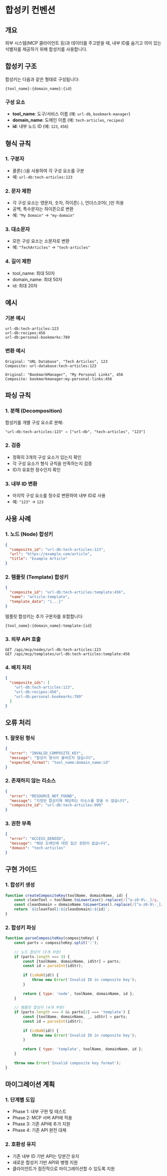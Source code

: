 # 합성키 컨벤션

## 개요
외부 시스템(MCP 클라이언트 등)과 데이터를 주고받을 때, 내부 ID를 숨기고 의미 있는 식별자를 제공하기 위해 합성키를 사용합니다.

## 합성키 구조
합성키는 다음과 같은 형태로 구성됩니다:
```
{tool_name}:{domain_name}:{id}
```

### 구성 요소
- **tool_name**: 도구/서비스 이름 (예: `url-db`, `bookmark-manager`)
- **domain_name**: 도메인 이름 (예: `tech-articles`, `recipes`) 
- **id**: 내부 노드 ID (예: `123`, `456`)

## 형식 규칙

### 1. 구분자
- 콜론(`:`)을 사용하여 각 구성 요소를 구분
- 예: `url-db:tech-articles:123`

### 2. 문자 제한
- 각 구성 요소는 영문자, 숫자, 하이픈(`-`), 언더스코어(`_`)만 허용
- 공백, 특수문자는 하이픈으로 변환
- 예: `"My Domain"` → `"my-domain"`

### 3. 대소문자
- 모든 구성 요소는 소문자로 변환
- 예: `"TechArticles"` → `"tech-articles"`

### 4. 길이 제한
- tool_name: 최대 50자
- domain_name: 최대 50자  
- id: 최대 20자

## 예시

### 기본 예시
```
url-db:tech-articles:123
url-db:recipes:456
url-db:personal-bookmarks:789
```

### 변환 예시
```
Original: "URL Database", "Tech Articles", 123
Composite: url-database:tech-articles:123

Original: "BookmarkManager", "My Personal Links", 456  
Composite: bookmarkmanager:my-personal-links:456
```

## 파싱 규칙

### 1. 분해 (Decomposition)
합성키를 개별 구성 요소로 분해:
```
"url-db:tech-articles:123" → ["url-db", "tech-articles", "123"]
```

### 2. 검증
- 정확히 3개의 구성 요소가 있는지 확인
- 각 구성 요소가 형식 규칙을 만족하는지 검증
- ID가 유효한 정수인지 확인

### 3. 내부 ID 변환
- 마지막 구성 요소를 정수로 변환하여 내부 ID로 사용
- 예: `"123"` → `123`

## 사용 사례

### 1. 노드 (Node) 합성키
```json
{
  "composite_id": "url-db:tech-articles:123",
  "url": "https://example.com/article",
  "title": "Example Article"
}
```

### 2. 템플릿 (Template) 합성키
```json
{
  "composite_id": "url-db:tech-articles:template:456",
  "name": "article-template",
  "template_data": "{...}"
}
```

템플릿 합성키는 추가 구분자를 포함합니다:
```
{tool_name}:{domain_name}:template:{id}
```

### 3. 외부 API 호출
```
GET /api/mcp/nodes/url-db:tech-articles:123
GET /api/mcp/templates/url-db:tech-articles:template:456
```

### 4. 배치 처리
```json
{
  "composite_ids": [
    "url-db:tech-articles:123",
    "url-db:recipes:456",
    "url-db:personal-bookmarks:789"
  ]
}
```

## 오류 처리

### 1. 잘못된 형식
```json
{
  "error": "INVALID_COMPOSITE_KEY",
  "message": "합성키 형식이 올바르지 않습니다",
  "expected_format": "tool_name:domain_name:id"
}
```

### 2. 존재하지 않는 리소스
```json
{
  "error": "RESOURCE_NOT_FOUND", 
  "message": "지정된 합성키에 해당하는 리소스를 찾을 수 없습니다",
  "composite_id": "url-db:tech-articles:999"
}
```

### 3. 권한 부족
```json
{
  "error": "ACCESS_DENIED",
  "message": "해당 도메인에 대한 접근 권한이 없습니다",
  "domain": "tech-articles"
}
```

## 구현 가이드

### 1. 합성키 생성
```javascript
function createCompositeKey(toolName, domainName, id) {
    const cleanTool = toolName.toLowerCase().replace(/[^a-z0-9\-_]/g, '-');
    const cleanDomain = domainName.toLowerCase().replace(/[^a-z0-9\-_]/g, '-');
    return `${cleanTool}:${cleanDomain}:${id}`;
}
```

### 2. 합성키 파싱
```javascript
function parseCompositeKey(compositeKey) {
    const parts = compositeKey.split(':');
    
    // 노드 합성키 (3개 부분)
    if (parts.length === 3) {
        const [toolName, domainName, idStr] = parts;
        const id = parseInt(idStr);
        
        if (isNaN(id)) {
            throw new Error('Invalid ID in composite key');
        }
        
        return { type: 'node', toolName, domainName, id };
    }
    
    // 템플릿 합성키 (4개 부분)
    if (parts.length === 4 && parts[2] === 'template') {
        const [toolName, domainName, _, idStr] = parts;
        const id = parseInt(idStr);
        
        if (isNaN(id)) {
            throw new Error('Invalid ID in composite key');
        }
        
        return { type: 'template', toolName, domainName, id };
    }
    
    throw new Error('Invalid composite key format');
}
```

## 마이그레이션 계획

### 1. 단계별 도입
- Phase 1: 내부 구현 및 테스트
- Phase 2: MCP 서버 API에 적용
- Phase 3: 기존 API에 추가 지원
- Phase 4: 기존 API 완전 대체

### 2. 호환성 유지
- 기존 내부 ID 기반 API는 당분간 유지
- 새로운 합성키 기반 API와 병행 지원
- 클라이언트가 점진적으로 마이그레이션할 수 있도록 지원